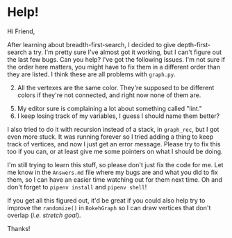 # Help!

Hi Friend,

After learning about breadth-first-search, I decided to give depth-first-search
a try.  I'm pretty sure I've almost got it working, but I can't figure out the
last few bugs.  Can you help?  I've got the following issues.  I'm not sure if
the order here matters, you might have to fix them in a different order than
they are listed. I think these are all problems with `graph.py`.

<!-- 1. Nothing seems to connect, my edges aren't showing up. -->
2. All the vertexes are the same color.  They're supposed to be different colors
if they're not connected, and right now none of them are.
<!-- 3. Sometimes I do something and when I run `python graph_demo.py` it just takes
forever, even though my `draw.py` and `graph_demo.py` are totally just the same
as from class. -->
<!-- 4. I wanted to let it find a target vertex, but even back when it did kinda run
this part didn't really work. -->
5. My editor sure is complaining a lot about something called "lint."
6. I keep losing track of my variables, I guess I should name them better?

I also tried to do it with recursion instead of a stack, in `graph_rec`, but I
got even more stuck. It was running forever so I tried adding a thing to keep
track of vertices, and now I just get an error message. Please try to fix this
too if you can, or at least give me some pointers on what I should be doing.

I'm still trying to learn this stuff, so please don't just fix the code for me.
Let me know in the `Answers.md` file where my bugs are and what you did to fix
them, so I can have an easier time watching out for them next time. Oh and don't
forget to `pipenv install` and `pipenv shell`!

If you get all this figured out, it'd be great if you could also help try to
improve the `randomize()` in `BokehGraph` so I can draw vertices that don't
overlap (*i.e. stretch goal*).

Thanks!
